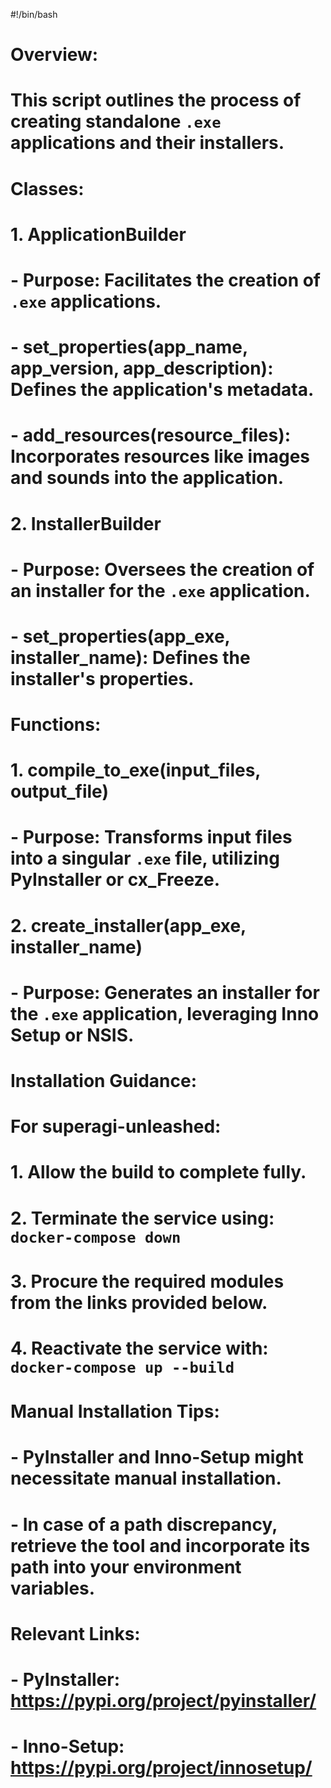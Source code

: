 #!/bin/bash

# Overview:
# This script outlines the process of creating standalone `.exe` applications and their installers.

# Classes:

# 1. ApplicationBuilder
# - Purpose: Facilitates the creation of `.exe` applications.
# - set_properties(app_name, app_version, app_description): Defines the application's metadata.
# - add_resources(resource_files): Incorporates resources like images and sounds into the application.

# 2. InstallerBuilder
# - Purpose: Oversees the creation of an installer for the `.exe` application.
# - set_properties(app_exe, installer_name): Defines the installer's properties.

# Functions:

# 1. compile_to_exe(input_files, output_file)
# - Purpose: Transforms input files into a singular `.exe` file, utilizing PyInstaller or cx_Freeze.

# 2. create_installer(app_exe, installer_name)
# - Purpose: Generates an installer for the `.exe` application, leveraging Inno Setup or NSIS.

# Installation Guidance:

# For superagi-unleashed:
# 1. Allow the build to complete fully.
# 2. Terminate the service using: `docker-compose down`
# 3. Procure the required modules from the links provided below.
# 4. Reactivate the service with: `docker-compose up --build`

# Manual Installation Tips:
# - PyInstaller and Inno-Setup might necessitate manual installation.
# - In case of a path discrepancy, retrieve the tool and incorporate its path into your environment variables.

# Relevant Links:
# - PyInstaller: https://pypi.org/project/pyinstaller/
# - Inno-Setup: https://pypi.org/project/innosetup/
